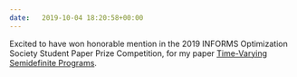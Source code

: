 ```yaml
---
date:   2019-10-04 18:20:58+00:00
---
```


Excited to have won honorable mention in the 2019 INFORMS Optimization Society Student Paper Prize Competition, for my paper <a href="http://www.bachirelkhadir.com/research/publications/#publication-3">Time-Varying Semidefinite Programs</a>.
